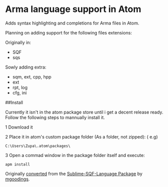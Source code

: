 # Arma language support in Atom

Adds syntax highlighting and completions for Arma files in Atom.

Planning on adding support for the following files extensions:

Originally in:
* SQF
* sqs

Sowly adding extra:

* sqm, ext, cpp, hpp
* ext
* rpt, log
* cfg, ini

##Install

Currently it isn't in the atom package store until i get a decent release ready.
Follow the following steps to mannually install it.

1 Download it

2 Place it in atom's custom package folder (As a folder, not zipped): ( e.g)
  ```
  C:\Users\Zupa\.atom\packages\
  ```
3 Open a commad window in the package folder itself and execute:
  ```
  apm install
  ```

Originally [converted](http://atom.io/docs/latest/converting-a-text-mate-bundle)
from the [Sublime-SQF-Language Package](https://github.com/JonBons/Sublime-SQF-Language)
by [mgoodings](https://github.com/mgoodings/language-sqf).
